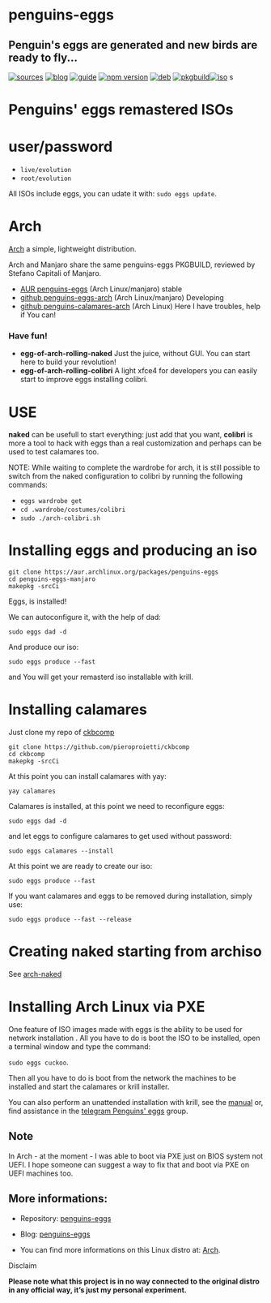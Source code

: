 penguins-eggs
=============

## Penguin&#39;s eggs are generated and new birds are ready to fly...
[![sources](https://img.shields.io/badge/github-sources-cyan)](https://github.com/pieroproietti/penguins-eggs)
[![blog](https://img.shields.io/badge/blog-penguin's%20eggs-cyan)](https://penguins-eggs.net)
[![guide](https://img.shields.io/badge/guide-penguin's%20eggs-cyan)](https://penguins-eggs.net/book/)
[![npm version](https://img.shields.io/npm/v/penguins-eggs.svg)](https://npmjs.org/package/penguins-eggs)
[![deb](https://img.shields.io/badge/deb-packages-blue)](https://sourceforge.net/projects/penguins-eggs/files/DEBS)
[![pkgbuild](https://img.shields.io/badge/pkgbuild-packages-blue)](https://sourceforge.net/projects/penguins-eggs/files/PKGBUILD)[![iso](https://img.shields.io/badge/iso-images-cyan)](https://sourceforge.net/projects/penguins-eggs/files/ISOS)
s
# Penguins' eggs remastered ISOs

# user/password
* ```live/evolution```
* ```root/evolution```

All ISOs include eggs, you can udate it with: ```sudo eggs update```.

# Arch

[Arch](https://archlinux.org/) a simple, lightweight distribution.


Arch and Manjaro share the same penguins-eggs PKGBUILD, reviewed by Stefano Capitali of Manjaro.

* [AUR penguins-eggs](https://aur.archlinux.org/packages/penguins-eggs) (Arch Linux/manjaro) stable
* [github penguins-eggs-arch](https://github.com/pieroproietti/penguins-eggs-arch) (Arch Linux/manjaro) Developing
* [github penguins-calamares-arch](https://github.com/pieroproietti/penguins-calamares-arch)  (Arch Linux) Here I have troubles, help if You can!

### Have fun!

* **egg-of-arch-rolling-naked** Just the juice, without GUI. You can start here to build your revolution!
* **egg-of-arch-rolling-colibri** A light xfce4 for developers you can easily start to improve eggs installing colibri.

# USE

**naked** can be usefull to start everything: just add that you want, **colibri** is more a tool to hack with eggs than a real customization and perhaps can be used to test calamares too. 

NOTE: While waiting to complete the wardrobe for arch, it is still possible to switch from the naked configuration to colibri by running the following commands:

* ```eggs wardrobe get```
* ```cd .wardrobe/costumes/colibri```
* ```sudo ./arch-colibri.sh```

# Installing eggs and producing an iso 



```
git clone https://aur.archlinux.org/packages/penguins-eggs
cd penguins-eggs-manjaro
makepkg -srcCi
```

Eggs, is installed!

We can autoconfigure it, with the help of dad:

```
sudo eggs dad -d
```

And produce our iso:

```
sudo eggs produce --fast
```

and You will get your remasterd iso installable with krill.

# Installing calamares

Just clone my repo of [ckbcomp](https://github.com/pieroproietti/ckbcomp)
```
git clone https://github.com/pieroproietti/ckbcomp
cd ckbcomp
makepkg -srcCi
```

At this point you can install calamares with yay:

```
yay calamares
```

Calamares is installed, at this point we need to reconfigure eggs:

```
sudo eggs dad -d
```

and let eggs to configure calamares to get used without password:

```
sudo eggs calamares --install
```

At this point we are ready to create our iso:

```
sudo eggs produce --fast
```

If you want calamares and eggs to be removed during installation, simply use:

```
sudo eggs produce --fast --release
```

# Creating naked starting from archiso
See [arch-naked](https://penguins--eggs-net.translate.goog/book/arch-naked?_x_tr_sl=auto&_x_tr_tl=en&_x_tr_hl=en)


# Installing Arch Linux via PXE

One feature of ISO images made with eggs is the ability to be used for network installation . All you have to do is boot the ISO to be installed, open a terminal window and type the command: 

```sudo eggs cuckoo```.

Then all you have to do is boot from the network the machines to be installed and start the calamares or krill installer.

You can also perform an unattended installation with krill, see the [manual](https://penguins-eggs.net/book/) or, find assistance in the [telegram Penguins' eggs](https://t.me/penguins_eggs) group.

## Note
In Arch - at the moment - I was able to boot via PXE just on BIOS system not UEFI. I hope someone can suggest a way to fix that and boot via PXE on UEFI machines too.


## More informations:

* Repository: [penguins-eggs](https://github.com/pieroproietti/penguins-eggs)
* Blog: [penguins-eggs](https://penguins-eggs.net)

* You can find more informations on this Linux distro at: [Arch](https://archlinux.org/).


Disclaim

__Please note what this project is in no way connected to the original distro in any official way, it’s just my personal experiment.__
